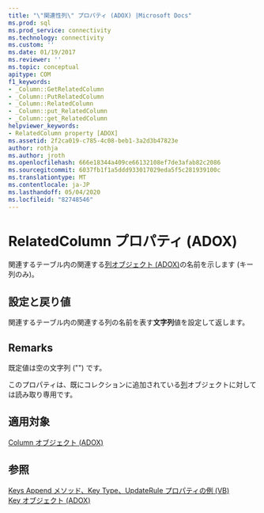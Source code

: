```yaml
---
title: "\"関連性列\" プロパティ (ADOX) |Microsoft Docs"
ms.prod: sql
ms.prod_service: connectivity
ms.technology: connectivity
ms.custom: ''
ms.date: 01/19/2017
ms.reviewer: ''
ms.topic: conceptual
apitype: COM
f1_keywords:
- _Column::GetRelatedColumn
- _Column::PutRelatedColumn
- _Column::RelatedColumn
- _Column::put_RelatedColumn
- _Column::get_RelatedColumn
helpviewer_keywords:
- RelatedColumn property [ADOX]
ms.assetid: 2f2ca019-c785-4c08-beb1-3a2d3b47823e
author: rothja
ms.author: jroth
ms.openlocfilehash: 666e18344a409ce66132108ef7de3afab82c2086
ms.sourcegitcommit: 6037fb1f1a5ddd933017029eda5f5c281939100c
ms.translationtype: MT
ms.contentlocale: ja-JP
ms.lasthandoff: 05/04/2020
ms.locfileid: "82748546"
---
```

# <a name="relatedcolumn-property-adox"></a>RelatedColumn プロパティ (ADOX)
関連するテーブル内の関連する[列オブジェクト (ADOX)](../../../ado/reference/adox-api/column-object-adox.md)の名前を示します (キー列のみ)。  
  
## <a name="settings-and-return-values"></a>設定と戻り値  
 関連するテーブル内の関連する列の名前を表す**文字列**値を設定して返します。  
  
## <a name="remarks"></a>Remarks  
 既定値は空の文字列 ("") です。  
  
 このプロパティは、既にコレクションに追加されている[列](../../../ado/reference/adox-api/column-object-adox.md)オブジェクトに対しては読み取り専用です。  
  
## <a name="applies-to"></a>適用対象  
 [Column オブジェクト (ADOX)](../../../ado/reference/adox-api/column-object-adox.md)  
  
## <a name="see-also"></a>参照  
 [Keys Append メソッド、Key Type、UpdateRule プロパティの例 (VB)](../../../ado/reference/adox-api/keys-append-method-key-type-relatedcolumn-relatedtable-example-vb.md)   
 [Key オブジェクト (ADOX)](../../../ado/reference/adox-api/key-object-adox.md)

